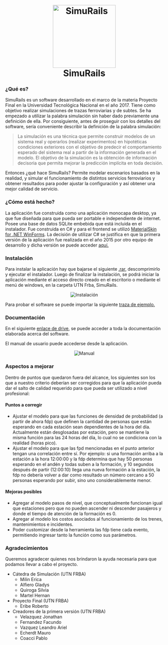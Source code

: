 <h1 align="center">
  <br>
  <img src="https://github.com/sfederella/simurails-project/blob/master/Desarrollo/SimuRails/Resources/Logo.png" alt="SimuRails" width="200">
  <br>
  SimuRails
  <br>
</h1>

### ¿Qué es?

SimuRails es un software desarrollado en el marco de la materia Proyecto Final en la Universidad Tecnológica Nacional en el año 2017. Tiene como objetivo realizar simulaciones de trazas ferroviarias y de subtes. Se ha empezado a utilizar la palabra simulación sin haber dado previamente una definición de ella. Por consiguiente, antes de proseguir con los detalles del software, sería conveniente describir la definición de la palabra simulación:

>La simulación es una técnica que permite construir modelos de un sistema real y operarlos (realizar experimentos) en hipotéticas condiciones exteriores con el objetivo de predecir el comportamiento esperado del sistema real a partir de la información generada en el modelo. El objetivo de la simulación es la obtención de información decisoria que permita mejorar la predicción implícita en toda decisión.

Entonces ¿qué hace SimuRails? Permite modelar escenarios basados en la realidad, y simular el funcionamiento de distintos servicios ferroviarios y obtener resultados para poder ajustar la configuración y así obtener una mejor calidad de servicio.

### ¿Cómo está hecho?

La aplicación fue construida como una aplicación monocapa desktop, ya que fue diseñada para que pueda ser portable e independiente de internet. Posee una base de datos SQLite embebida que está incluida en el instalador. Fue construida en C# y para el frontend se utilizó [MaterialSkin for .NET WinForms](https://github.com/IgnaceMaes/MaterialSkin). La decisión de utilizar C# se justifica en que la primera versión de la aplicación fue realizada en el año 2015 por otro equipo de desarrollo y dicha versión se puede acceder [aquí.](https://github.com/jonathanvgms/ffccsimulacion)

### Instalación

Para instalar la aplicación hay que bajarse el siguiente [.rar](Resources/SimuRails.rar), descomprimirlo y ejecutar el instalador. Luego de finalizar la instalación, se podrá iniciar la aplicación mediante el acceso directo creado en el escritorio o mediante el menú de windows, en la carpeta UTN Frba, SimuRails.
<p align="center">
  <img src="https://raw.githubusercontent.com/sfederella/simurails-project/master/Resources/Demo-Instalacion.gif" alt="Instalación">
</p>

Para probar el software se puede importar la siguiente [traza de ejemplo.](Resources/Mitre.sr)

### Documentación

En el siguiente [enlace de drive](https://drive.google.com/open?id=1uFGxndXmMdQaY7s8U493HFD7IpUHGFpx), se puede acceder a toda la documentación elaborada acerca del software.

El manual de usuario puede accederse desde la aplicación.
<p align="center">
  <img src="https://raw.githubusercontent.com/sfederella/simurails-project/master/Resources/Demo-Manual.gif" alt="Manual">
</p>

### Aspectos a mejorar

Dentro de puntos que quedaron fuera del alcance, los siguientes son los que a nuestro criterio deberían ser corregidos para que la aplicación pueda dar el salto de calidad requerido para que pueda ser utilizado a nivel profesional:
#### Puntos a corregir
+ Ajustar el modelo para que las funciones de densidad de probabilidad (a partir de ahora fdp) que definen la cantidad de personas que están esperando en cada estación sean dependientes de la hora del día. Actualmente están desglosadas por estación, pero se mantiene la misma función para las 24 horas del día, lo cual no se condiciona con la realidad (horas pico).
+ Ajustar el modelo para que las fpd mencionadas en el punto anterior tengan una correlación entre sí. Por ejemplo: si una formación arriba a la estación a la hora 12:00:00 y la fdp determina que hay 50 personas esperando en el andén y todas suben a la formación, y 10 segundos después de partir (12:00:10) llega una nueva formación a la estación, la fdp no debería volver a dar como resultado un número cercano a 50 personas esperando por subir, sino uno considerablemente menor.
#### Mejoras posibles
+ Agregar al modelo pasos de nivel, que conceptualmente funcionan igual que estaciones pero que no pueden ascender ni descender pasajeros y donde el tiempo de atención de la formación es 0.
+ Agregar al modelo los costos asociados al funcionamiento de los trenes, mantenimientos e incidentes.
+ Poder customizar desde la herramienta las fdp tiene cada evento, permitiendo ingresar tanto la función como sus parámetros.

### Agradecimientos

Queremos agradecer quienes nos brindaron la ayuda necesaria para que podamos llevar a cabo el proyecto.

+ Cátedra de Simulación (UTN FRBA) 
    + Milin Erica
    + Alfiero Gladys
    + Quiroga Silvia
    + Martel Hernan
+ Proyecto Final (UTN FRBA)
    + Eribe Roberto
+ Creadores de la primera versión (UTN FRBA)
    + Velazquez Jonathan
    + Fernandez Facundo
    + Vazquez Leandro Ariel
    + Echerdt Mauro
    + Coacci Pablo
